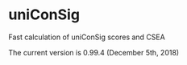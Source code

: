 # uniConSig
Fast calculation of uniConSig scores and CSEA

The current version is 0.99.4 (December 5th, 2018)

